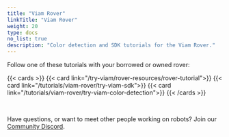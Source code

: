 ```yaml
---
title: "Viam Rover"
linkTitle: "Viam Rover"
weight: 20
type: docs
no_list: true
description: "Color detection and SDK tutorials for the Viam Rover."
---
```


Follow one of these tutorials with your borrowed or owned rover:

{{< cards >}}
    {{< card link="/try-viam/rover-resources/rover-tutorial">}}
    {{< card link="/tutorials/viam-rover/try-viam-sdk">}}
    {{< card link="/tutorials/viam-rover/try-viam-color-detection">}}
{{< /cards >}}

<br>

Have questions, or want to meet other people working on robots?
Join our [Community Discord](https://discord.gg/viam).
